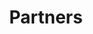 ---
title: Partners
menu: Partners
hide_in_menu: true
mainPartnersTitle: Hlavný partner
mainPartnersSubtitle: Sensorium z verejných zdrojov podporil Fond na podporu umenia
mainPartners:
    -
        name: FPU
        url: http://www.fpu.sk/
        logo: logo-fpu.jpg
partnersTitle: Partneri
partners:
    -
        name: Multiplace
        url: https://multiplace.sk
        logo: logo-multiplace.svg
    -
        name: Slovak Design Center
        url: http://www.sdc.sk/
        logo: logo-sdc.jpg
    -
        name: Goethe Institut
        url: https://www.goethe.de/ins/sk/sk/index.html
        logo: logo-goethe-institut.png
    -
        name: Mladý pes
        url: http://www.mladypes.sk/
        logo: logo-mladypes.png
    -
        name: lab.SNG
        url: http://lab.sng.sk/
        logo: logo-lab-sng.png

sponsorsTitle: Sponzori
sponsors:
    -
        name: Studio 727
        url: http://www.727.sk/
        logo: logo-727.svg
    -
        name: Nethemba
        url: https://nethemba.com/
        logo: logo-nethemba.png
---